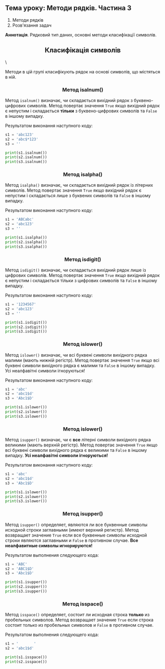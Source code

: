 ## Тема уроку: Методи рядків. Частина 3

1. Методи рядків
2. Розв'язання задач

**Аннотація**. Рядковий тип даних, основні методи класифікації символів.

<h2 align="center"><b>Класифікація символів</b></h2>\

Методи в цій групі класифікують рядок на основі символів, що містяться в ній.

<h3 align="center"><b>Метод isalnum()</b></h3>

Метод `isalnum()` визначає, чи складається вихідний рядок з буквено-цифрових символів. Метод повертає значення `True` якщо вихідний рядок є непустим і складається **тільки** з буквено-цифрових символів та `False` в іншому випадку.

Результатом виконання наступного коду:
```python
s1 = 'abc123'
s2 = 'abc$*123'
s3 = ''

print(s1.isalnum())
print(s2.isalnum())
print(s3.isalnum())

```
<h3 align="center"><b>Метод isalpha()</b></h3>

Метод `isalpha()` визначає, чи складається вихідний рядок із літерних символів. Метод повертає значення `True` якщо вихідний рядок є непустим і складається лише з буквених символів та `False` в іншому випадку.

Результатом виконання наступного коду:
```python
s1 = 'ABCabc'
s2 = 'abc123'
s3 = ''

print(s1.isalpha())
print(s2.isalpha())
print(s3.isalpha())

```
<h3 align="center"><b>Метод isdigit()</b></h3>

Метод `isdigit()` визначає, чи складається вихідний рядок лише із цифрових символів. Метод повертає значення `True` якщо вихідний рядок є непустим і складається тільки з цифрових символів та `False` в іншому випадку.

Результатом виконання наступного коду:
```python
s1 = '1234567'
s2 = 'abc123'
s3 = ''

print(s1.isdigit())
print(s2.isdigit())
print(s3.isdigit())

```
<h3 align="center"><b>Метод islower()</b></h3>

Метод `islower()` визначає, чи всі буквені символи вихідного рядка малими (мають нижній регістр). Метод повертає значення `True` якщо всі буквені символи вихідного рядка є малими та `False` в іншому випадку. Усі неалфавітні символи ігноруються!

Результатом виконання наступного коду:
```python
s1 = 'abc'
s2 = 'abc1$d'
s3 = 'Abc1$D'

print(s1.islower())
print(s2.islower())
print(s3.islower())

```
<h3 align="center"><b>Метод islower()</b></h3>

Метод `isupper()` визначає, чи є **все** літерні символи вихідного рядка великими (мають верхній регістр). Метод повертає значення `True` якщо всі буквені символи вихідного рядка є великими та `False` в іншому випадку. **Усі неалфавітні символи ігноруються!**

Результатом виконання наступного коду:
```python
s1 = 'abc'
s2 = 'abc1$d'
s3 = 'Abc1$D'

print(s1.islower())
print(s2.islower())
print(s3.islower())

```
<h3 align="center"><b>Метод isupper()</b></h3>

Метод `isupper()` определяет, являются ли все буквенные символы исходной строки заглавными (имеют верхний регистр). Метод возвращает значение `True` если все буквенные символы исходной строки являются заглавными и `False` в противном случае. **Все неалфавитные символы игнорируются!**

Результатом выполнения следующего кода:
```python
s1 = 'ABC'
s2 = 'ABC1$D'
s3 = 'Abc1$D'

print(s1.isupper())
print(s2.isupper())
print(s3.isupper())

```
<h3 align="center"><b>Метод isspace()</b></h3>

Метод `isspace()` определяет, состоит ли исходная строка **только** из пробельных символов. Метод возвращает значение `True` если строка состоит только из пробельных символов и `False` в противном случае.

Результатом выполнения следующего кода:
```python
s1 = '       '
s2 = 'abc1$d'

print(s1.isspace())
print(s2.isspace())

```

